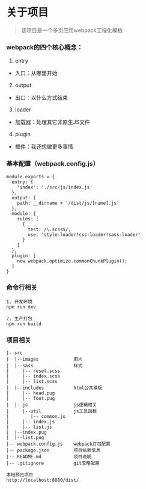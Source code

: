 # 关于项目

>该项目是一个多页应用webpack工程化模板

### webpack的四个核心概念：
1. entry
- 入口：从哪里开始
2. output
- 出口：以什么方式结束
3. loader
- 加载器：处理其它非原生JS文件
4. plugin
- 插件：我还想做更多事情

### 基本配置（webpack.config.js）
```
module.exports = {
  entry: {
    'index': './src/js/index.js'
  },
  output: {
    path: __dirname + '/dist/js/[name].js'
  },
  module: {
    rules: [
      {
        test: /\.scss$/,
        use: 'style-loader!css-loader!sass-loader'
      }
    ]
  },
  plugin: [
    new webpack.optimize.commonChunkPlugin();
  ]
}
```
### 命令行相关
```
1. 开发环境
npm run dev

2. 生产打包
npm run build
```

### 项目相关
```
|--src
|  |--images             图片
|  |--sass               样式
|     |-- reset.scss
|     |-- index.scss
|     |-- list.scss
|  |--includes           html公共模板
|     |-- head.pug
|     |-- foot.pug
|  |--js                 js逻辑相关
|     |--util            js工具函数
|        |-- common.js 
|     |-- index.js 
|     |-- list.js
|  |--index.pug  
|  |--list.pug  
|-- webpack.config.js    webpack打包配置
|-- package.json         项目依赖信息
|-- README.md            项目说明
|-- .gitignore           git忽略配置

本地预览项目
http://localhost:8080/dist/
```
